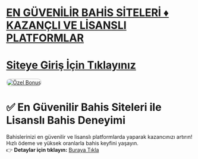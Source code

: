 #  <a href="https://t.me/+7FPuamFhL5E1YTBk">EN GÜVENİLİR BAHİS SİTELERİ ♦️ KAZANÇLI VE LİSANSLI PLATFORMLAR</a>
#  <a href="https://t.me/+7FPuamFhL5E1YTBk">Siteye Giriş İçin Tıklayınız</a>

<meta charset="UTF-8">
    <meta name="viewport" content="width=device-width, initial-scale=1.0">
</head>
<body>

<a href="https://t.me/+7FPuamFhL5E1YTBk" title="Özel Bonus">
<img src="https://i.hizliresim.com/1d7hvuc.png" alt="Özel Bonus" style="max-width: 100%; border: 2px solid #ddd; border-radius: 10px;">
</a>

# ✅ En Güvenilir Bahis Siteleri ile Lisanslı Bahis Deneyimi  

Bahislerinizi en güvenilir ve lisanslı platformlarda yaparak kazancınızı artırın! Hızlı ödeme ve yüksek oranlarla bahis keyfini yaşayın.  
👉 **Detaylar için tıklayın:** [Buraya Tıkla](https://t.me/+7FPuamFhL5E1YTBk)  

<meta name="description" content="En güvenilir bahis siteleri ile lisanslı ve kazançlı bahis deneyimi. Hemen tıklayın ve keşfedin!">
